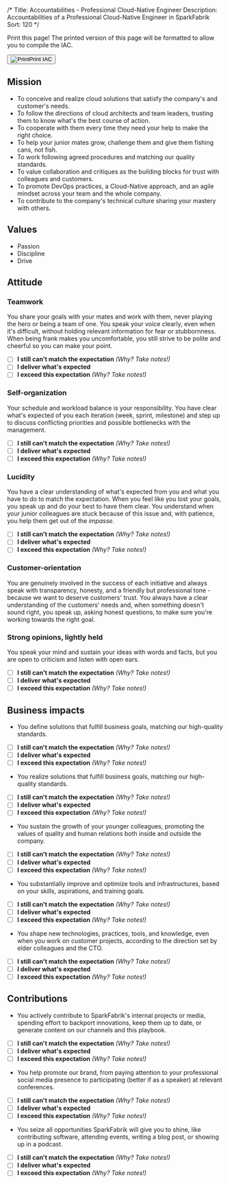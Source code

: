 /*
Title: Accountabilities - Professional Cloud-Native Engineer
Description: Accountabilities of a Professional Cloud-Native Engineer in SparkFabrik
Sort: 120
*/
<span class='no-print'>
  <div class="row justify-content align-items-center">
    <div class="col mb-3 mb-lg-0">
      <p class="quote font-italic">Print this page! The printed version of this page will be formatted to allow you to compile the IAC.</p>
    </div>
    <div class="col-lg-auto">
      <button class='btn btn--print' type="button" onclick="window.print();"><img class="icon-print" src="/images/icon_print.svg" alt="Print">Print IAC</button>
    </div>
  </div>

## Mission

* To conceive and realize cloud solutions that satisfy the company's and customer's needs.
* To follow the directions of cloud architects and team leaders, trusting them to know what's the best course of action.
* To cooperate with them every time they need your help to make the right choice.
* To help your junior mates grow, challenge them and give them fishing cans, not fish.
* To work following agreed procedures and matching our quality standards.
* To value collaboration and critiques as the building blocks for trust with colleagues and customers.
* To promote DevOps practices, a Cloud-Native approach, and an agile mindset across your team and the whole company.
* To contribute to the company's technical culture sharing your mastery with others.

## Values

* Passion
* Discipline
* Drive

</span>

## Attitude

### Teamwork

You share your goals with your mates and work with them, never playing the hero or being a team of one. You speak your voice clearly, even when it's difficult, without holding relevant information for fear or stubbornness. When being frank makes you uncomfortable, you still strive to be polite and cheerful so you can make your point.

<span class='score only-print'>

- [ ] **I still can't match the expectation** _(Why? Take notes!)_
- [ ] **I deliver what's expected**
- [ ] **I exceed this expectation** _(Why? Take notes!)_

</span>

### Self-organization

Your schedule and workload balance is your responsibility. You have clear what's expected of you each iteration (week, sprint, milestone) and step up to discuss conflicting priorities and possible bottlenecks with the management.

<span class='score only-print'>

- [ ] **I still can't match the expectation** _(Why? Take notes!)_
- [ ] **I deliver what's expected**
- [ ] **I exceed this expectation** _(Why? Take notes!)_

</span>

### Lucidity

You have a clear understanding of what's expected from you and what you have to do to match the expectation. When you feel like you lost your goals, you speak up and do your best to have them clear. You understand when your junior colleagues are stuck because of this issue and, with patience, you help them get out of the _impasse_.

<span class='score only-print'>

- [ ] **I still can't match the expectation** _(Why? Take notes!)_
- [ ] **I deliver what's expected**
- [ ] **I exceed this expectation** _(Why? Take notes!)_

</span>

### Customer-orientation

You are genuinely involved in the success of each initiative and always speak with transparency, honesty, and a friendly but professional tone - because we want to deserve customers' trust. You always have a clear understanding of the customers' needs and, when something doesn't sound right, you speak up, asking honest questions, to make sure you're working towards the right goal.

### Strong opinions, lightly held

You speak your mind and sustain your ideas with words and facts, but you are open to criticism and listen with open ears.

<span class='score only-print'>

- [ ] **I still can't match the expectation** _(Why? Take notes!)_
- [ ] **I deliver what's expected**
- [ ] **I exceed this expectation** _(Why? Take notes!)_

</span>

## Business impacts

* You define solutions that fulfill business goals, matching our high-quality standards.

<span class='score only-print'>

- [ ] **I still can't match the expectation** _(Why? Take notes!)_
- [ ] **I deliver what's expected**
- [ ] **I exceed this expectation** _(Why? Take notes!)_

</span>

* You realize solutions that fulfill business goals, matching our high-quality standards.

<span class='score only-print'>

- [ ] **I still can't match the expectation** _(Why? Take notes!)_
- [ ] **I deliver what's expected**
- [ ] **I exceed this expectation** _(Why? Take notes!)_

</span>

* You sustain the growth of your younger colleagues, promoting the values of quality and human relations both inside and outside the company.

<span class='score only-print'>

- [ ] **I still can't match the expectation** _(Why? Take notes!)_
- [ ] **I deliver what's expected**
- [ ] **I exceed this expectation** _(Why? Take notes!)_

</span>

* You substantially improve and optimize tools and infrastructures, based on your skills, aspirations, and training goals.

<span class='score only-print'>

- [ ] **I still can't match the expectation** _(Why? Take notes!)_
- [ ] **I deliver what's expected**
- [ ] **I exceed this expectation** _(Why? Take notes!)_

</span>

* You shape new technologies, practices, tools, and knowledge, even when you work on customer projects, according to the direction set by elder colleagues and the CTO.

<span class='score only-print'>

- [ ] **I still can't match the expectation** _(Why? Take notes!)_
- [ ] **I deliver what's expected**
- [ ] **I exceed this expectation** _(Why? Take notes!)_

</span>


## Contributions

* You actively contribute to SparkFabrik's internal projects or media, spending effort to backport innovations, keep them up to date, or generate content on our channels and this playbook.

<span class='score only-print'>

- [ ] **I still can't match the expectation** _(Why? Take notes!)_
- [ ] **I deliver what's expected**
- [ ] **I exceed this expectation** _(Why? Take notes!)_

</span>

* You help promote our brand, from paying attention to your professional social media presence to participating (better if as a speaker) at relevant conferences.

<span class='score only-print'>

- [ ] **I still can't match the expectation** _(Why? Take notes!)_
- [ ] **I deliver what's expected**
- [ ] **I exceed this expectation** _(Why? Take notes!)_

</span>

* You seize all opportunities SparkFabrik will give you to shine, like contributing software, attending events, writing a blog post, or showing up in a podcast.

<span class='score only-print'>

- [ ] **I still can't match the expectation** _(Why? Take notes!)_
- [ ] **I deliver what's expected**
- [ ] **I exceed this expectation** _(Why? Take notes!)_

</span>
